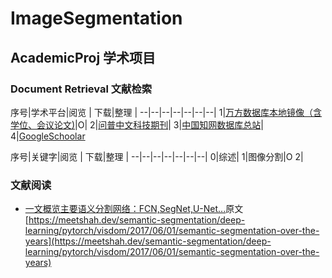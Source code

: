 # ImageSegmentation

## AcademicProj 学术项目

### Document Retrieval 文献检索
 序号|学术平台|阅览 | 下载|整理 |
 --|--|--|--|--|--|--|
1|[万方数据库本地镜像（含学位、会议论文)](http://61.175.198.136:8083/rwt/149/http/GEZC6MJZFZZUPLSSGMZUVPBRHA6A/)|O|
2|[问普中文科技期刊](http://61.175.198.136:8083/rwt/125/http/GEZC6MJZFZZUPLSSGM3B/)|
3|[中国知网数据库总站](http://61.175.198.136:8083/rwt/288/http/GEZC6MJZFZZUPLSSGM3A/kns55/)|
4|[GoogleSchoolar]()


 序号|关键字|阅览 | 下载|整理 |
 --|--|--|--|--|--|--|
 0|综述|
 1|图像分割|O
 2|

### 文献阅读

 - [一文概览主要语义分割网络：FCN,SegNet,U-Net...](https://www.cvmart.net/community/detail/752)原文[https://meetshah.dev/semantic-segmentation/deep-learning/pytorch/visdom/2017/06/01/semantic-segmentation-over-the-years](https://meetshah.dev/semantic-segmentation/deep-learning/pytorch/visdom/2017/06/01/semantic-segmentation-over-the-years)